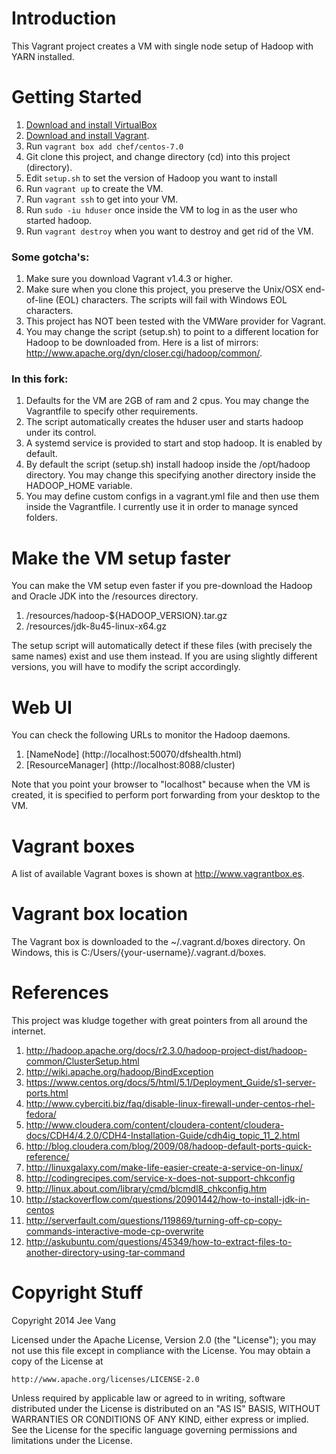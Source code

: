 # Introduction

This Vagrant project creates a VM with single node setup of Hadoop with YARN installed.

# Getting Started

1. [Download and install VirtualBox](https://www.virtualbox.org/wiki/Downloads)
2. [Download and install Vagrant](http://www.vagrantup.com/downloads.html).
3. Run ```vagrant box add chef/centos-7.0```
4. Git clone this project, and change directory (cd) into this project (directory).
4. Edit ```setup.sh``` to set the version of Hadoop you want to install
5. Run ```vagrant up``` to create the VM.
6. Run ```vagrant ssh``` to get into your VM.
7. Run ```sudo -iu hduser``` once inside the VM to log in as the user who started hadoop.
8. Run ```vagrant destroy``` when you want to destroy and get rid of the VM.

### Some gotcha's:
1. Make sure you download Vagrant v1.4.3 or higher.
2. Make sure when you clone this project, you preserve the Unix/OSX end-of-line (EOL) characters. The scripts will fail with Windows EOL characters.
3. This project has NOT been tested with the VMWare provider for Vagrant.
4. You may change the script (setup.sh) to point to a different location for Hadoop to be downloaded from. Here is a list of mirrors: http://www.apache.org/dyn/closer.cgi/hadoop/common/.

### In this fork:
1. Defaults for the VM are 2GB of ram and 2 cpus. You may change the Vagrantfile to specify other requirements.
2. The script automatically creates the hduser user and starts hadoop under its control.
3. A systemd service is provided to start and stop hadoop. It is enabled by default.
4. By default the script (setup.sh) install hadoop inside the /opt/hadoop directory. You may change this specifying another directory inside the HADOOP_HOME variable.
5. You may define custom configs in a vagrant.yml file and then use them inside the Vagrantfile. I currently use it in order to manage synced folders.

# Make the VM setup faster
You can make the VM setup even faster if you pre-download the Hadoop and Oracle JDK into the /resources directory.

1. /resources/hadoop-${HADOOP_VERSION}.tar.gz
2. /resources/jdk-8u45-linux-x64.gz

The setup script will automatically detect if these files (with precisely the same names) exist and use them instead. If you are using slightly different versions, you will have to modify the script accordingly.

# Web UI
You can check the following URLs to monitor the Hadoop daemons.

1. [NameNode] (http://localhost:50070/dfshealth.html)
3. [ResourceManager] (http://localhost:8088/cluster)

Note that you point your browser to "localhost" because when the VM is created, it is specified to perform port forwarding from your desktop to the VM.

# Vagrant boxes
A list of available Vagrant boxes is shown at http://www.vagrantbox.es.

# Vagrant box location
The Vagrant box is downloaded to the ~/.vagrant.d/boxes directory. On Windows, this is C:/Users/{your-username}/.vagrant.d/boxes.

# References
This project was kludge together with great pointers from all around the internet.

1. http://hadoop.apache.org/docs/r2.3.0/hadoop-project-dist/hadoop-common/ClusterSetup.html
2. http://wiki.apache.org/hadoop/BindException
3. https://www.centos.org/docs/5/html/5.1/Deployment_Guide/s1-server-ports.html
4. http://www.cyberciti.biz/faq/disable-linux-firewall-under-centos-rhel-fedora/
5. http://www.cloudera.com/content/cloudera-content/cloudera-docs/CDH4/4.2.0/CDH4-Installation-Guide/cdh4ig_topic_11_2.html
6. http://blog.cloudera.com/blog/2009/08/hadoop-default-ports-quick-reference/
7. http://linuxgalaxy.com/make-life-easier-create-a-service-on-linux/
8. http://codingrecipes.com/service-x-does-not-support-chkconfig
9. http://linux.about.com/library/cmd/blcmdl8_chkconfig.htm
10. http://stackoverflow.com/questions/20901442/how-to-install-jdk-in-centos
11. http://serverfault.com/questions/119869/turning-off-cp-copy-commands-interactive-mode-cp-overwrite
12. http://askubuntu.com/questions/45349/how-to-extract-files-to-another-directory-using-tar-command

# Copyright Stuff
Copyright 2014 Jee Vang

Licensed under the Apache License, Version 2.0 (the "License");
you may not use this file except in compliance with the License.
You may obtain a copy of the License at

    http://www.apache.org/licenses/LICENSE-2.0

Unless required by applicable law or agreed to in writing, software
distributed under the License is distributed on an "AS IS" BASIS,
WITHOUT WARRANTIES OR CONDITIONS OF ANY KIND, either express or implied.
See the License for the specific language governing permissions and
limitations under the License.
